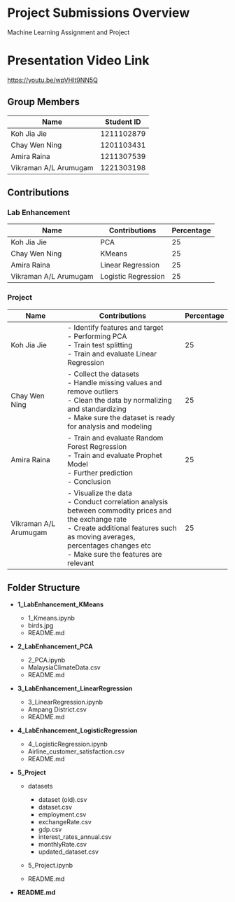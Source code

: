 # Project Submissions Overview
Machine Learning Assignment and Project

# Presentation Video Link
https://youtu.be/wpVHlt9NN5Q

## Group Members

|         Name          | Student ID |
|-----------------------|------------|
| Koh Jia Jie           | 1211102879 |
| Chay Wen Ning         | 1201103431 |
| Amira Raina           | 1211307539 |
| Vikraman A/L Arumugam | 1221303198 |


## Contributions
### Lab Enhancement
|         Name          |    Contributions    | Percentage |
|-----------------------|---------------------|------------|
| Koh Jia Jie           |         PCA         |     25     |
| Chay Wen Ning         |        KMeans       |     25     |
| Amira Raina           |  Linear Regression  |     25     |
| Vikraman A/L Arumugam | Logistic Regression |     25     |

### Project
|         Name         |      Contributions      | Percentage |
|----------------------|-------------------------|------------|
| Koh Jia Jie          | - Identify features and target  <br> - Performing PCA  <br> - Train test splitting  <br> - Train and evaluate Linear Regression |     25     |
| Chay Wen Ning        | - Collect the datasets  <br> - Handle missing values and remove outliers  <br> - Clean the data by normalizing and standardizing  <br> - Make sure the dataset is ready for analysis and modeling |     25     |
| Amira Raina          | - Train and evaluate Random Forest Regression  <br> - Train and evaluate Prophet Model  <br> - Further prediction  <br> - Conclusion |     25     |
| Vikraman A/L Arumugam| - Visualize the data  <br> - Conduct correlation analysis between commodity prices and the exchange rate  <br> - Create additional features such as moving averages, percentages changes etc  <br> - Make sure the features are relevant |     25     |


## Folder Structure
- **1_LabEnhancement_KMeans**
  - 1_Kmeans.ipynb
  - birds.jpg
  - README.md

- **2_LabEnhancement_PCA**
  - 2_PCA.ipynb
  - MalaysiaClimateData.csv
  - README.md

- **3_LabEnhancement_LinearRegression**
  - 3_LinearRegression.ipynb
  - Ampang District.csv
  - README.md

- **4_LabEnhancement_LogisticRegression**
  - 4_LogisticRegression.ipynb
  - Airline_customer_satisfaction.csv
  - README.md

- **5_Project**
  - datasets
    - dataset (old).csv
    - dataset.csv
    - employment.csv
    - exchangeRate.csv
    - gdp.csv
    - interest_rates_annual.csv
    - monthlyRate.csv
    - updated_dataset.csv

  - 5_Project.ipynb
  - README.md

- **README.md**
